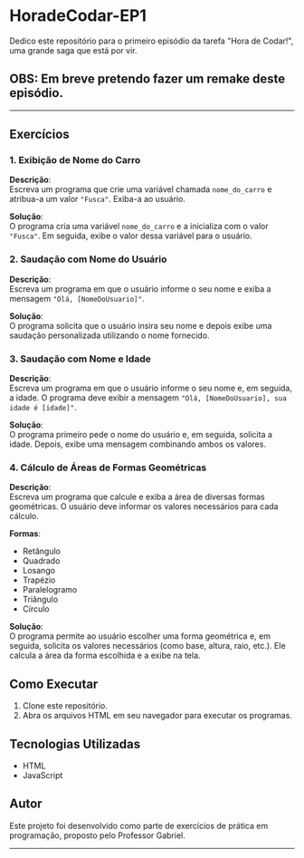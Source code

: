 # HoradeCodar-EP1

Dedico este repositório para o primeiro episódio da tarefa "Hora de Codar!", uma grande saga que está por vir.

## OBS: Em breve pretendo fazer um remake deste episódio.

---

## Exercícios

### 1. Exibição de Nome do Carro
**Descrição**:  
Escreva um programa que crie uma variável chamada `nome_do_carro` e atribua-a um valor `"Fusca"`. Exiba-a ao usuário.

**Solução**:  
O programa cria uma variável `nome_do_carro` e a inicializa com o valor `"Fusca"`. Em seguida, exibe o valor dessa variável para o usuário.

### 2. Saudação com Nome do Usuário
**Descrição**:  
Escreva um programa em que o usuário informe o seu nome e exiba a mensagem `"Olá, [NomeDoUsuario]"`.

**Solução**:  
O programa solicita que o usuário insira seu nome e depois exibe uma saudação personalizada utilizando o nome fornecido.

### 3. Saudação com Nome e Idade
**Descrição**:  
Escreva um programa em que o usuário informe o seu nome e, em seguida, a idade. O programa deve exibir a mensagem `"Olá, [NomeDoUsuario], sua idade é [idade]"`.

**Solução**:  
O programa primeiro pede o nome do usuário e, em seguida, solicita a idade. Depois, exibe uma mensagem combinando ambos os valores.

### 4. Cálculo de Áreas de Formas Geométricas
**Descrição**:  
Escreva um programa que calcule e exiba a área de diversas formas geométricas. O usuário deve informar os valores necessários para cada cálculo.

**Formas**:
- Retângulo
- Quadrado
- Losango
- Trapézio
- Paralelogramo
- Triângulo
- Círculo

**Solução**:  
O programa permite ao usuário escolher uma forma geométrica e, em seguida, solicita os valores necessários (como base, altura, raio, etc.). Ele calcula a área da forma escolhida e a exibe na tela.

## Como Executar
1. Clone este repositório.
2. Abra os arquivos HTML em seu navegador para executar os programas.

## Tecnologias Utilizadas
- HTML
- JavaScript

## Autor
Este projeto foi desenvolvido como parte de exercícios de prática em programação, proposto pelo Professor Gabriel.

---

